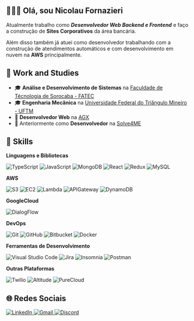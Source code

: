 ## 👱🏻‍♂️ Olá, sou **Nicolau Fornazieri**

Atualmente trabalho como ***Desenvolvedor Web Backend e Frontend*** e faço a construção de **Sites Corporativos** da área bancária.

Além disso também já atuei como desenvolvedor trabalhando com a construção de atendimentos automáticos e com desenvolvimento em nuvem na **AWS** principalmente.


## 🚀 Work and Studies

 - 🎓 **Análise e Desenvolvimento de Sistemas** na [Faculdade de Técnologia de Sorocaba - FATEC](http://www.fatecsorocaba.edu.br/)
 - 🎓 **Engenharia Mecânica** na [Universidade Federal do Triângulo Mineiro - UFTM](https://www.uftm.edu.br/)
 - 💼 **Desenvolvedor Web** na [AGX](https://agxsoftware.com/)
 - 💼 Anteriormente como **Desenvolvedor** na [Solve4ME](https://solve4me.com.br/)


## 🚀 Skills

**Linguagens e Bibliotecas**

![TypeScript](https://img.shields.io/badge/-TypeScript-333333?style=flat&logo=typescript) ![JavaScript](https://img.shields.io/badge/-JavaScript-333333?style=flat&logo=javascript) ![MongoDB](https://img.shields.io/badge/-MongoDB-333333?style=flat&logo=mongodb) ![React](https://img.shields.io/badge/-React-333333?style=flat&logo=react) ![Redux](https://img.shields.io/badge/-Redux-333333?style=flat&logo=redux) ![MySQL](https://img.shields.io/badge/-MySQL-333333?style=flat&logo=mysql) 


**AWS** 

![S3](https://img.shields.io/badge/-S3-333333?style=flat&logo=s3) ![EC2](https://img.shields.io/badge/-EC2-333333?style=flat&logo=EC2) ![Lambda](https://img.shields.io/badge/-Lambda-333333?style=flat&logo=Lambda) ![APIGateway](https://img.shields.io/badge/-APIGateway-333333?style=flat&logo=APIGateway) ![DynamoDB](https://img.shields.io/badge/-DynamoDB-333333?style=flat&logo=DynamoDB) 


**GoogleCloud** 

![DialogFlow](https://img.shields.io/badge/-DialogFlow-333333?style=flat&logo=DialogFlow) 


**DevOps**

![Git](https://img.shields.io/badge/-Git-333333?style=flat&logo=git) ![GitHub](https://img.shields.io/badge/-GitHub-333333?style=flat&logo=github) ![Bitbucket](https://img.shields.io/badge/-Bitbucket-333333?style=flat&logo=bitbucket) ![Docker](https://img.shields.io/badge/-Docker-333333?style=flat&logo=docker)

**Ferramentas de Desenvolvimento**

![Visual Studio Code](https://img.shields.io/badge/-Visual%20Studio%20Code-333333?style=flat&logo=visual-studio-code&logoColor=007ACC) ![Jira](https://img.shields.io/badge/-jira-333333?style=flat&logo=jira&logoColor=007ACC) ![Insomnia](https://img.shields.io/badge/-Insomnia-333333?style=flat&logo=insomnia) ![Postman](https://img.shields.io/badge/-Postman-333333?style=flat&logo=postman) 


**Outras Plataformas**

![Twilio](https://img.shields.io/badge/-Twilio-333333?style=flat&logo=Twilio) ![Altitude](https://img.shields.io/badge/-Altitude-333333?style=flat&logo=Altitude&logoColor=007ACC) ![PureCloud](https://img.shields.io/badge/-PureCloud-333333?style=flat&logo=PureCloud) 
## 🌐 Redes Sociais

<a href="https://www.linkedin.com/in/nicolau-fornazieri-de-lima-3313bba4/" target="_blank"> <img src="https://img.shields.io/badge/LinkedIn-0077B5?style=for-the-badge&logo=linkedin&logoColor=white" alt="LinkedIn">
</a>
<a href="mailto:nicolauflima@gmail.com" target="_blank"> <img src="https://img.shields.io/badge/Gmail-D14836?style=for-the-badge&logo=gmail&logoColor=white" alt="Gmail">
</a>
<a href="https://discordapp.com/users/9407946148e4d58d7030" target="_blank"><img src="https://img.shields.io/badge/Discord-7289DA?style=for-the-badge&logo=discord&logoColor=white" alt="Discord">
</a>
<!-- 
[![card](https://github-readme-stats.vercel.app/api?username=nicolauflima&theme=dracula)](https://github.com/nicolauflima/) [![nicolauflima](https://github-readme-stats.vercel.app/api/top-langs/?username=nicolauflima&hide=html&layout=compact&theme=dracula)](https://github.com/nicolauflima/) -->

